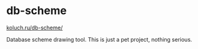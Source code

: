 # db-scheme

[koluch.ru/db-scheme/](http://www.koluch.ru/db-scheme/)

Database scheme drawing tool. This is just a pet project, nothing serious.
